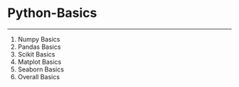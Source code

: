 # Python-Basics
---
1. Numpy Basics
2. Pandas Basics
3. Scikit Basics
4. Matplot Basics
5. Seaborn Basics
6. Overall Basics
